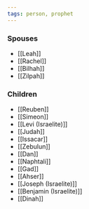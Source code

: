 ```yaml
---
tags: person, prophet
---
```


### Spouses
- [[Leah]]
- [[Rachel]]
- [[Bilhah]]
- [[Zilpah]]

### Children
- [[Reuben]]
- [[Simeon]]
- [[Levi (Israelite)]]
- [[Judah]]
- [[Issacar]]
- [[Zebulun]]
- [[Dan]]
- [[Naphtali]]
- [[Gad]]
- [[Ahser]]
- [[Joseph (Israelite)]]
- [[Benjamin (Israelite)]]
- [[Dinah]]